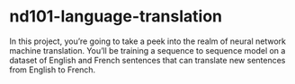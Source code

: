 # nd101-language-translation
In this project, you’re going to take a peek into the realm of neural network machine translation. You’ll be training a sequence to sequence model on a dataset of English and French sentences that can translate new sentences from English to French.
